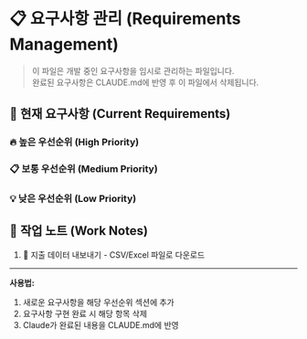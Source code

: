 # 📋 요구사항 관리 (Requirements Management)

> 이 파일은 개발 중인 요구사항을 임시로 관리하는 파일입니다.  
> 완료된 요구사항은 CLAUDE.md에 반영 후 이 파일에서 삭제됩니다.

## 📌 현재 요구사항 (Current Requirements)

### 🔥 높은 우선순위 (High Priority)
<!-- 긴급하게 처리해야 할 요구사항들 -->

### 📋 보통 우선순위 (Medium Priority)
<!-- 일반적인 기능 개선 및 추가 요구사항들 -->

### 💡 낮은 우선순위 (Low Priority)
<!-- 나중에 고려해볼 수 있는 요구사항들 -->


## 📝 작업 노트 (Work Notes)
<!-- 요구사항 관련 메모, 아이디어, 검토사항 등 -->
1. 💾 지출 데이터 내보내기 - CSV/Excel 파일로 다운로드

---
**사용법:**
1. 새로운 요구사항을 해당 우선순위 섹션에 추가
2. 요구사항 구현 완료 시 해당 항목 삭제
3. Claude가 완료된 내용을 CLAUDE.md에 반영